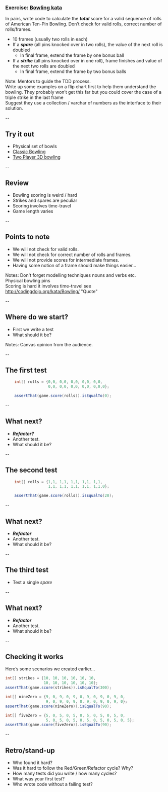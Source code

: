### Exercise: [Bowling kata](http://codingdojo.org/kata/Bowling/)

In pairs, write code to calculate the ***total*** score for a valid sequence of rolls of American Ten-Pin Bowling. Don’t check for valid rolls, correct number of rolls/frames.

* 10 frames (usually two rolls in each)
* If a ***spare*** (all pins knocked over in two rolls), the value of the next roll is doubled
  * In final frame, extend the frame by one bonus ball
* If a ***strike*** (all pins knocked over in one roll), frame finishes and value of the next two rolls are doubled
  * In final frame, extend the frame by two bonus balls

Note: Mentors to guide the TDD process.  
  Write up some examples on a flip chart first to help them understand the bowling. They probably won’t get this far but you could cover the case of a triple strike in the last frame  
  Suggest they use a collection / varchar of numbers as the interface to their solution.  

--

## Try it out

+ Physical set of bowls
+ [Classic Bowling](https://www.crazygames.com/game/classic-bowling)
+ [Two Player 3D bowling](https://www.agame.com/game/3d-bowling)

--

## Review

+ Bowling scoring is weird / hard
+ Strikes and spares are peculiar
+ Scoring involves time-travel
+ Game length varies

--

## Points to note

+ We will not check for valid rolls.
+ We will not check for correct number of rolls and frames.
+ We will not provide scores for intermediate frames.
+ Having some notion of a frame should make things easier...

Notes:
    Don't forget modelling techniques nouns and verbs etc.  
    Physical bowling pins  
    Scoring is hard it involves time-travel see http://codingdojo.org/kata/Bowling/ "Quote"  

--

## Where do we start?

+ First we write a test
+ What should it be?

Notes:
    Canvas opinion from the audience.  

--

## The first test

```java
    int[] rolls = {0,0, 0,0, 0,0, 0,0, 0,0,
                   0,0, 0,0, 0,0, 0,0, 0,0,0};

    assertThat(game.score(rolls)).isEqualTo(0);

```

--

## What next?

+ _**Refactor?**_
+ Another test.
+ What should it be?

--

## The second test

```java
    int[] rolls = {1,1, 1,1, 1,1, 1,1, 1,1,
                   1,1, 1,1, 1,1, 1,1, 1,1,0};

    assertThat(game.score(rolls)).isEqualTo(20);
```

--

## What next?

+ _**Refactor**_
+ Another test.
+ What should it be?

--

## The third test

+ Test a single _spare_

--

## What next?

+ _**Refactor**_
+ Another test.
+ What should it be?

--

## Checking it works

Here’s some scenarios we created earlier…

```java
int[] strikes = {10, 10, 10, 10, 10, 10, 
                 10, 10, 10, 10, 10, 10};
assertThat(game.score(strikes)).isEqualTo(300);

int[] nineZero = {9, 0, 9, 0, 9, 0, 9, 0, 9, 0, 9, 0,
                  9, 0, 9, 0, 9, 0, 9, 0, 9, 0, 9, 0};
assertThat(game.score(nineZero)).isEqualTo(90);

int[] fiveZero = {5, 0, 5, 0, 5, 0, 5, 0, 5, 0, 5, 0, 
                  5, 0, 5, 0, 5, 0, 5, 0, 5, 0, 5, 0, 5};
assertThat(game.score(fiveZero)).isEqualTo(90);
```

--

## Retro/stand-up

+ Who found it hard?
+ Was it hard to follow the Red/Green/Refactor cycle? Why?
+ How many tests did you write / how many cycles?
+ What was your first test?
+ Who wrote code without a failing test?